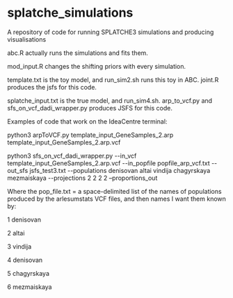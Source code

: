 # splatche_simulations
A repository of code for running SPLATCHE3 simulations and producing visualisations

abc.R actually runs the simulations and fits them. 

mod_input.R changes the shifting priors with every simulation. 

template.txt is the toy model, and run_sim2.sh runs this toy in ABC. joint.R produces the jsfs for this code. 

splatche_input.txt is the true model, and run_sim4.sh. arp_to_vcf.py and sfs_on_vcf_dadi_wrapper.py produces JSFS for this code.


Examples of code that work on the IdeaCentre terminal: 

python3 arpToVCF.py template_input_GeneSamples_2.arp template_input_GeneSamples_2.arp.vcf

python3 sfs_on_vcf_dadi_wrapper.py --in_vcf template_input_GeneSamples_2.arp.vcf --in_popfile popfile_arp_vcf.txt --out_sfs jsfs_test3.txt --populations denisovan altai vindija chagyrskaya mezmaiskaya --projections 2 2 2 2 –proportions_out

Where the pop_file.txt = a space-delimited list of the names of populations produced by the arlesumstats VCF files, and then names I want them known by:

1 denisovan

2 altai

3 vindija

4 denisovan

5 chagyrskaya

6 mezmaiskaya

